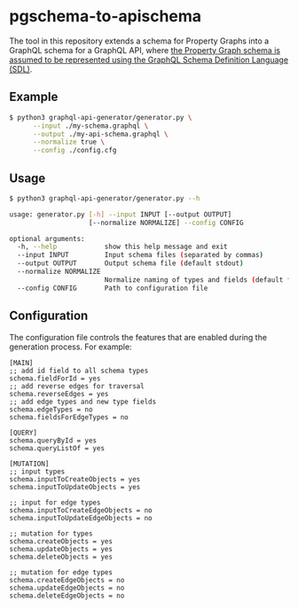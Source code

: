 # pgschema-to-apischema
The tool in this repository extends a schema for Property Graphs into a GraphQL schema for a GraphQL API, where [the Property Graph schema is assumed to be represented using the GraphQL Schema Definition Language (SDL)](http://blog.liu.se/olafhartig/documents/graphql-schemas-for-property-graphs/).

## Example
```bash
$ python3 graphql-api-generator/generator.py \
      --input ./my-schema.graphql \
      --output ./my-api-schema.graphql \
      --normalize true \
      --config ./config.cfg
```

## Usage
```bash
$ python3 graphql-api-generator/generator.py --h

usage: generator.py [-h] --input INPUT [--output OUTPUT]
                    [--normalize NORMALIZE] --config CONFIG

optional arguments:
  -h, --help            show this help message and exit
  --input INPUT         Input schema files (separated by commas)
  --output OUTPUT       Output schema file (default stdout)
  --normalize NORMALIZE
                        Normalize naming of types and fields (default false)
  --config CONFIG       Path to configuration file
```


## Configuration
The configuration file controls the features that are enabled during the generation process. For example:
```properties
[MAIN]
;; add id field to all schema types
schema.fieldForId = yes
;; add reverse edges for traversal
schema.reverseEdges = yes
;; add edge types and new type fields
schema.edgeTypes = no
schema.fieldsForEdgeTypes = no

[QUERY]
schema.queryById = yes
schema.queryListOf = yes

[MUTATION]
;; input types
schema.inputToCreateObjects = yes
schema.inputToUpdateObjects = yes

;; input for edge types
schema.inputToCreateEdgeObjects = no
schema.inputToUpdateEdgeObjects = no

;; mutation for types
schema.createObjects = yes
schema.updateObjects = yes
schema.deleteObjects = yes

;; mutation for edge types
schema.createEdgeObjects = no
schema.updateEdgeObjects = no
schema.deleteEdgeObjects = no

```
